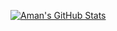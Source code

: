 [![Aman's GitHub Stats](https://github-readme-stats.vercel.app/api?username=CtrlFiveCode&show_icons=true&theme=vision-friendly-dark&bg_color=00000000&rank_icon=percentile&include_all_commits=true)](https://github.com/anuraghazra/github-readme-stats)


